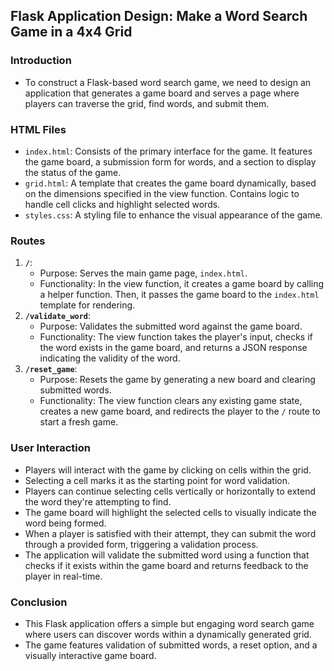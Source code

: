 ## Flask Application Design: Make a Word Search Game in a 4x4 Grid

### Introduction
- To construct a Flask-based word search game, we need to design an application that generates a game board and serves a page where players can traverse the grid, find words, and submit them.

### HTML Files
- `index.html`: Consists of the primary interface for the game. It features the game board, a submission form for words, and a section to display the status of the game.
- `grid.html`: A template that creates the game board dynamically, based on the dimensions specified in the view function. Contains logic to handle cell clicks and highlight selected words.
- `styles.css`: A styling file to enhance the visual appearance of the game.

### Routes
1. **`/`**:
   - Purpose: Serves the main game page, `index.html`.
   - Functionality: In the view function, it creates a game board by calling a helper function. Then, it passes the game board to the `index.html` template for rendering.
2. **`/validate_word`**:
   - Purpose: Validates the submitted word against the game board.
   - Functionality: The view function takes the player's input, checks if the word exists in the game board, and returns a JSON response indicating the validity of the word.
3. **`/reset_game`**:
   - Purpose: Resets the game by generating a new board and clearing submitted words.
   - Functionality: The view function clears any existing game state, creates a new game board, and redirects the player to the `/` route to start a fresh game.

### User Interaction
- Players will interact with the game by clicking on cells within the grid.
- Selecting a cell marks it as the starting point for word validation.
- Players can continue selecting cells vertically or horizontally to extend the word they're attempting to find.
- The game board will highlight the selected cells to visually indicate the word being formed.
- When a player is satisfied with their attempt, they can submit the word through a provided form, triggering a validation process.
- The application will validate the submitted word using a function that checks if it exists within the game board and returns feedback to the player in real-time.

### Conclusion
- This Flask application offers a simple but engaging word search game where users can discover words within a dynamically generated grid.
- The game features validation of submitted words, a reset option, and a visually interactive game board.